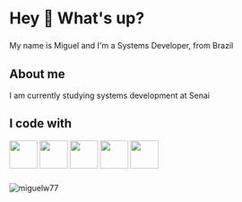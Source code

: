 <h1 align="left">Hey 👋 What's up?</h1>

###

<p align="left">My name is Miguel and I'm a Systems Developer, from Brazil</p>

###

<h2 align="left">About me</h2>
<p align="left">I am currently studying systems development at Senai</p>

###

###

<h2 align="left">I code with</h2>
<p><img src="https://cdn.jsdelivr.net/gh/devicons/devicon@latest/icons/java/java-original.svg" width="50"/> <img src="https://cdn.jsdelivr.net/gh/devicons/devicon@latest/icons/javascript/javascript-plain.svg" width="50"/> 
<img src="https://cdn.jsdelivr.net/gh/devicons/devicon@latest/icons/html5/html5-plain.svg"width="50"/>
<img src="https://cdn.jsdelivr.net/gh/devicons/devicon@latest/icons/css3/css3-plain.svg"  width = "50"/>
<img src="https://cdn.jsdelivr.net/gh/devicons/devicon@latest/icons/cplusplus/cplusplus-original.svg" width = "50" />
</p>

###

###

<p><img align="center" src="https://github-readme-stats.vercel.app/api/top-langs?username=miguelw77&show_icons=true&locale=en&layout=compact" alt="miguelw77" /></p>

